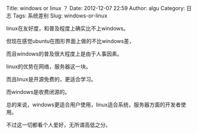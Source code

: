 Title: windows or linux ？
Date: 2012-12-07 22:59
Author: algu
Category: 日志
Tags: 系统差别
Slug: windows-or-linux

linux在友好度，和普及程度上确实比不上windows。

但现在感觉ubuntu在图形界面上做的不比windows差，

而且windows的普及很大程度上是由于人事因素。

linux的优势在网络，服务器这一块。

而且linux是开源免费的，更适合学习。

而windows是收费闭源的。

总的来说，windows更适合用户使用，linux适合系统，服务器方面的开发者使用。

不过这一切都看个人爱好，无所谓高低之分。
